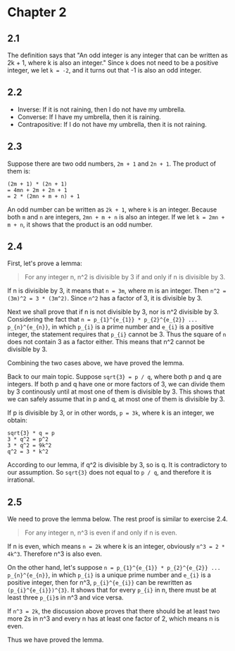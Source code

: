# Chapter 2

## 2.1

The definition says that "An odd integer is any integer that can be written as 2k + 1, where k is also an integer." Since `k` does not need to be a positive integer, we let `k = -2`, and it turns out that -1 is also an odd integer.

## 2.2

* Inverse: If it is not raining, then I do not have my umbrella.
* Converse: If I have my umbrella, then it is raining.
* Contrapositive: If I do not have my umbrella, then it is not raining.

## 2.3

Suppose there are two odd numbers, `2m + 1` and `2n + 1`. The product of them is:

    (2m + 1) * (2n + 1)
    = 4mn + 2m + 2n + 1
    = 2 * (2mn + m + n) + 1

An odd number can be written as `2k + 1`, where `k` is an integer. Because both `m` and `n` are integers, `2mn + m + n` is also an integer. If we let `k = 2mn + m + n`, it shows that the product is an odd number.

## 2.4

First, let's prove a lemma:

> For any integer n, n^2 is divisible by 3 if and only if n is divisible by 3.

If n is divisible by 3, it means that `n = 3m`, where m is an integer. Then `n^2 = (3m)^2 = 3 * (3m^2)`. Since `n^2` has a factor of 3, it is divisible by 3.

Next we shall prove that if n is not divisible by 3, nor is n^2 divisible by 3. Considering the fact that `n = p_{1}^{e_{1}} * p_{2}^{e_{2}} ... p_{n}^{e_{n}}`, in which `p_{i}` is a prime number and `e_{i}` is a positive integer, the statement requires that `p_{i}` cannot be 3. Thus the square of `n` does not contain 3 as a factor either. This means that n^2 cannot be divisible by 3.

Combining the two cases above, we have proved the lemma.

Back to our main topic. Suppose `sqrt{3} = p / q`, where both p and q are integers. If both p and q have one or more factors of 3, we can divide them by 3 continously until at most one of them is divisible by 3. This shows that we can safely assume that in p and q, at most one of them is divisible by 3.

If p is divisible by 3, or in other words, `p = 3k`, where k is an integer, we obtain:

    sqrt{3} * q = p
    3 * q^2 = p^2
    3 * q^2 = 9k^2
    q^2 = 3 * k^2

According to our lemma, if q^2 is divisible by 3, so is q. It is contradictory to our assumption. So `sqrt{3}` does not equal to `p / q`, and therefore it is irrational.

## 2.5

We need to prove the lemma below. The rest proof is similar to exercise 2.4.

> For any integer n, n^3 is even if and only if n is even.

If n is even, which means `n = 2k` where k is an integer, obviously `n^3 = 2 * 4k^3`. Therefore n^3 is also even.

On the other hand, let's suppose `n = p_{1}^{e_{1}} * p_{2}^{e_{2}} ... p_{n}^{e_{n}}`, in which `p_{i}` is a unique prime number and `e_{i}` is a positive integer, then for n^3, `p_{i}^{e_{i}}` can be rewritten as `(p_{i}^{e_{i}})^{3}`. It shows that for every `p_{i}` in n, there must be at least three `p_{i}`s in n^3 and vice versa.

If `n^3 = 2k`, the discussion above proves that there should be at least two more 2s in n^3 and every n has at least one factor of 2, which means n is even.

Thus we have proved the lemma.
